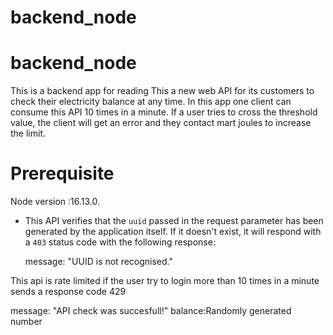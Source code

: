 # backend_node
# backend_node
This is a backend app for reading
This a  new web API for its customers to check their electricity balance at any time.
In this app one  client can consume this API 10 times in a minute. 
If a user tries to cross the threshold value, the client will get an error and they contact mart joules to increase the limit. 

# Prerequisite
Node version :16.13.0.

- This API verifies that the `uuid` passed in the request parameter has been generated by the application itself. If it doesn't exist, it will respond with a `403`  status code with the following response:

	message: "UUID is not recognised."

This api is rate limited
if the user try to login more than 10 times in a minute sends a response code 429 

message: "API check was succesfull!"
balance:Randomly generated number
